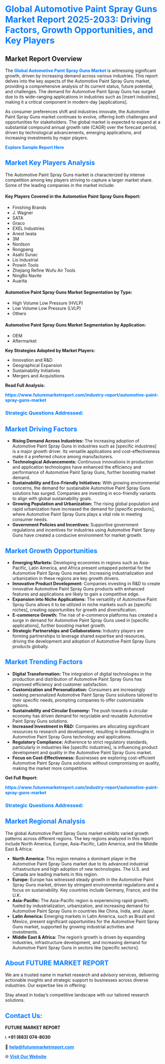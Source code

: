 <h1 style="color: #007BFF;">Global Automotive Paint Spray Guns Market Report 2025-2033: Driving Factors, Growth Opportunities, and Key Players</h1>

<section id="overview">
<h2>Market Report Overview</h2>
<p>The <a href="https://www.futuremarketreport.com/industry-report/automotive-paint-spray-guns-market" style="color: #007BFF; text-decoration: none;"><strong>Global Automotive Paint Spray Guns Market</strong></a> is witnessing significant growth, driven by increasing demand across various industries. This report delves into the key aspects of the Automotive Paint Spray Guns market, providing a comprehensive analysis of its current status, future potential, and challenges. The demand for Automotive Paint Spray Guns has surged due to its wide-ranging applications in industries such as [insert industries], making it a critical component in modern-day [applications].</p>
<p>As consumer preferences shift and industries innovate, the Automotive Paint Spray Guns market continues to evolve, offering both challenges and opportunities for stakeholders. The global market is expected to expand at a substantial compound annual growth rate (CAGR) over the forecast period, driven by technological advancements, emerging applications, and increasing investments by major players.</p>
</section>

<section id="overview">
<p><a href="https://www.futuremarketreport.com/request-sample/reportId=43695" style="color: #007BFF; text-decoration: none;"><strong>Explore Sample Report Here</strong></a></p>
</section>

<section id="key-players">
<h2 style="color: #007BFF;">Market Key Players Analysis</h2>
<p>The Automotive Paint Spray Guns market is characterized by intense competition among key players striving to capture a larger market share. Some of the leading companies in the market include:</p>
<h4>Key Players Covered in the Automotive Paint Spray Guns Report:</h4>
<ul><li>Finishing Brands</li><li>J. Wagner</li><li>SATA</li><li>Graco</li><li>EXEL Industries</li><li>Anest Iwata</li><li>3M</li><li>Nordson</li><li>Rongpeng</li><li>Asahi Sunac</li><li>Lis Industrial</li><li>Prowin Tools</li><li>Zhejiang Refine Wufu Air Tools</li><li>NingBo Navite</li><li>Auarita</li></ul>
<h4>Automotive Paint Spray Guns Market Segmentation by Type:</h4>
<ul><li>High Volume Low Pressure (HVLP)</li><li>Low Volume Low Pressure (LVLP)</li><li>Others</li></ul>

<h4>Automotive Paint Spray Guns Market Segmentation by Application:</h4>
<ul><li>OEM</li><li>Aftermarket</li></ul>
<p><strong>Key Strategies Adopted by Market Players:</strong></p>
<ul>
<li>Innovation and R&D</li>
<li>Geographical Expansion</li>
<li>Sustainability Initiatives</li>
<li>Mergers and Acquisitions</li>
</ul>
</section>

<section>
<p><strong>Read Full Analysis: </strong></p><a href="https://www.futuremarketreport.com/industry-report/automotive-paint-spray-guns-market" style="color: #007BFF; text-decoration: none;"><strong>https://www.futuremarketreport.com/industry-report/automotive-paint-spray-guns-market</strong></a>
<h3 style="color: #007BFF;">Strategic Questions Addressed:</h3>
</section>

<section id="driving-factors">
<h2 style="color: #007BFF;">Market Driving Factors</h2>
<ul>
<li><strong>Rising Demand Across Industries:</strong> The increasing adoption of Automotive Paint Spray Guns in industries such as [specific industries] is a major growth driver. Its versatile applications and cost-effectiveness make it a preferred choice among manufacturers.</li>
<li><strong>Technological Advancements:</strong> Continuous innovations in production and application technologies have enhanced the efficiency and performance of Automotive Paint Spray Guns, further boosting market demand.</li>
<li><strong>Sustainability and Eco-Friendly Initiatives:</strong> With growing environmental concerns, the demand for sustainable Automotive Paint Spray Guns solutions has surged. Companies are investing in eco-friendly variants to align with global sustainability goals.</li>
<li><strong>Growing Population and Urbanization:</strong> The rising global population and rapid urbanization have increased the demand for [specific products], where Automotive Paint Spray Guns plays a vital role in meeting consumer needs.</li>
<li><strong>Government Policies and Incentives:</strong> Supportive government regulations and incentives for industries using Automotive Paint Spray Guns have created a conducive environment for market growth.</li>
</ul>
</section>

<section id="growth-opportunities">
<h2 style="color: #007BFF;">Market Growth Opportunities</h2>
<ul>
<li><strong>Emerging Markets:</strong> Developing economies in regions such as Asia-Pacific, Latin America, and Africa present untapped potential for the Automotive Paint Spray Guns market. Increasing industrialization and urbanization in these regions are key growth drivers.</li>
<li><strong>Innovative Product Development:</strong> Companies investing in R&D to create innovative Automotive Paint Spray Guns products with enhanced features and applications are likely to gain a competitive edge.</li>
<li><strong>Expansion into Niche Applications:</strong> The versatility of Automotive Paint Spray Guns allows it to be utilized in niche markets such as [specific niches], creating opportunities for growth and diversification.</li>
<li><strong>E-commerce Growth:</strong> The rise of e-commerce platforms has created a surge in demand for Automotive Paint Spray Guns used in [specific applications], further boosting market growth.</li>
<li><strong>Strategic Partnerships and Collaborations:</strong> Industry players are forming partnerships to leverage shared expertise and resources, driving the development and adoption of Automotive Paint Spray Guns products globally.</li>
</ul>
</section>

<section id="trending-factors">
<h2 style="color: #007BFF;">Market Trending Factors</h2>
<ul>
<li><strong>Digital Transformation:</strong> The integration of digital technologies in the production and distribution of Automotive Paint Spray Guns has improved efficiency and customer satisfaction.</li>
<li><strong>Customization and Personalization:</strong> Consumers are increasingly seeking personalized Automotive Paint Spray Guns solutions tailored to their specific needs, prompting companies to offer customizable options.</li>
<li><strong>Sustainability and Circular Economy:</strong> The push towards a circular economy has driven demand for recyclable and reusable Automotive Paint Spray Guns solutions.</li>
<li><strong>Increased Investment in R&D:</strong> Companies are allocating significant resources to research and development, resulting in breakthroughs in Automotive Paint Spray Guns technology and applications.</li>
<li><strong>Regulatory Compliance:</strong> Adherence to strict regulatory standards, particularly in industries like [specific industries], is influencing product development and quality in the Automotive Paint Spray Guns market.</li>
<li><strong>Focus on Cost-Effectiveness:</strong> Businesses are exploring cost-efficient Automotive Paint Spray Guns solutions without compromising on quality, making the market more competitive.</li>
</ul>
</section>

<section>
<p><strong>Get Full Report: </strong></p><a href="https://www.futuremarketreport.com/industry-report/automotive-paint-spray-guns-market" style="color: #007BFF; text-decoration: none;"><strong>https://www.futuremarketreport.com/industry-report/automotive-paint-spray-guns-market</strong></a>
<h3 style="color: #007BFF;">Strategic Questions Addressed:</h3>
</section>


<section id="regional-analysis">
<h2 style="color: #007BFF;">Market Regional Analysis</h2>
<p>The global Automotive Paint Spray Guns market exhibits varied growth patterns across different regions. The key regions analyzed in this report include North America, Europe, Asia-Pacific, Latin America, and the Middle East & Africa:</p>
<ul>
<li><strong>North America:</strong> This region remains a dominant player in the Automotive Paint Spray Guns market due to its advanced industrial infrastructure and high adoption of new technologies. The U.S. and Canada are leading markets in this region.</li>
<li><strong>Europe:</strong> Europe has witnessed steady growth in the Automotive Paint Spray Guns market, driven by stringent environmental regulations and a focus on sustainability. Key countries include Germany, France, and the U.K.</li>
<li><strong>Asia-Pacific:</strong> The Asia-Pacific region is experiencing rapid growth, fueled by industrialization, urbanization, and increasing demand for Automotive Paint Spray Guns in countries like China, India, and Japan.</li>
<li><strong>Latin America:</strong> Emerging markets in Latin America, such as Brazil and Mexico, present significant opportunities for the Automotive Paint Spray Guns market, supported by growing industrial activities and investments.</li>
<li><strong>Middle East & Africa:</strong> The region’s growth is driven by expanding industries, infrastructure development, and increasing demand for Automotive Paint Spray Guns in sectors like [specific sectors].</li>
</ul>
</section>

<footer>
<h2 style="color: #007BFF;">About FUTURE MARKET REPORT</h2>
<p>We are a trusted name in market research and advisory services, delivering actionable insights and strategic support to businesses across diverse industries. Our expertise lies in offering:</p>

<p>Stay ahead in today’s competitive landscape with our tailored research solutions.</p>

<h2 style="color: #007BFF;">Contact Us:</h2>
<p><strong>FUTURE MARKET REPORT</strong></p>
<p>📞 <strong>+91 (883) 074-8030</strong></p>
<p>📧 <strong><a href="mailto:help@futuremarketreport.com" style="color: #007BFF;">help@futuremarketreport.com</a></strong></p>
<p>🌐 <strong><a href="https://www.futuremarketreport.com/" style="color: #007BFF;">Visit Our Website</a></strong></p>
</footer>